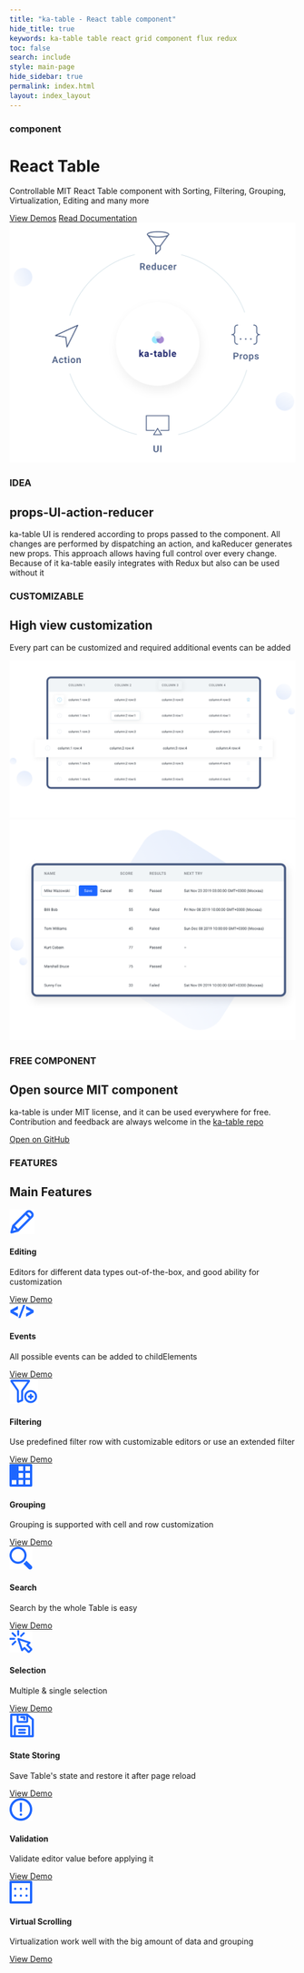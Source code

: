 ```yaml
---
title: "ka-table - React table component"
hide_title: true
keywords: ka-table table react grid component flux redux
toc: false
search: include
style: main-page
hide_sidebar: true
permalink: index.html
layout: index_layout
---
```

<div class="main-page">
  <div class="main-banner-container">
    <div class="main-banner-image main-banner-background">
    </div>
    <div class="main-banner-image main-banner-fon">
    </div>
    <div class="main-banner-image main-banner-blur">
    </div>
    <div class="main-banner-image main-banner-grid show">
    </div>
    <div class="main-banner-image main-banner-filter show">
    </div>
    <div class="main-banner-image main-banner-alert show">
    </div>
    <div class="main-banner-image main-banner-buble show">
    </div>
  </div>
  <div class="container">
    <div class="row main-banner-row">
      <div class="col-md-5">
        <div class="main-banner-text">
          <h3 class="header-tag">component</h3>
          <h1 class="post-title-main">React Table</h1>
          <p>Controllable MIT React Table component with Sorting, Filtering, Grouping, Virtualization, Editing and many more</p>
          <a class="btn btn-primary" href="https://komarovalexander.github.io/ka-table/#/overview">View Demos</a>
          <a class="btn btn-outline-primary" href="/docs_props.html">Read Documentation</a>
        </div>
      </div>
    </div>
  </div>
  <div class="container">
    <div class="row reducer-row">
      <div class="col-md-7">
        <img src="images/shema.svg" alt='ka-table schema'/>
      </div>
      <div class="col-md-5">
        <div class="main-banner-text">
          <h3 class="header-tag">IDEA</h3>
          <h2 class="post-title-main">props-UI-action-reducer</h2>
          <p>
            ka-table UI is rendered according to props passed to the component. All changes are performed by dispatching an action, and kaReducer generates new props. This approach allows having full control over every change. Because of it ka-table easily integrates with Redux but also can be used without it
          </p>
        </div>
      </div>
    </div>
    <div class="row customizable-row">
      <div class="col-md-12">
        <div class="main-banner-text">
          <h3 class="header-tag">CUSTOMIZABLE</h3>
          <h2 class="post-title-main">High view customization</h2>
          <p>Every part can be customized and required additional events can be added</p>
        </div>
        <img src="images/customisation.svg" alt='ka-table customisation'/>
      </div>
    </div>
  </div>
  <div class="row open-source-absolute">
    <div class="col-md-6">
    </div>
    <div class="col-md-6 computer-block">
      <img src="images/computer.svg" alt='ka-table open source'/>
    </div>
  </div>
  <div class="container">
    <div class="row open-source">
      <div class="col-md-5">
        <div class="main-banner-text">
          <h3 class="header-tag">FREE COMPONENT</h3>
          <h2 class="post-title-main">Open source MIT component</h2>
          <p>ka-table is under MIT license, and it can be used everywhere for free. Contribution and feedback are always welcome in the <a href="https://github.com/komarovalexander/ka-table" target="_blank">ka-table repo</a></p>
          <a class="btn btn-primary" href="https://github.com/komarovalexander/ka-table">Open on GitHub</a>
        </div>
      </div>
      <div class="col-md-7 computer-block">
      </div>
    </div>
    <div class="row features">
      <div class="col-md-12">
        <h3 class="header-tag">FEATURES</h3>
        <h2 class="post-title-main">Main Features</h2>
      </div>
      <div class="col-md-4">
        <div class="img"><img src="images/icons/Editing.svg" alt="Editing"/></div>
        <h4>Editing</h4>
        <p>Editors for different data types out-of-the-box, and good ability for customization</p>
        <a href="https://komarovalexander.github.io/ka-table/#/editing">View Demo</a>
      </div>
      <div class="col-md-4">
        <div class="img"><img src="images/icons/Events.svg" alt="Events"/></div>
        <h4>Events</h4>
        <p>All possible events can be added to childElements</p>
        <a href="https://komarovalexander.github.io/ka-table/#/events">View Demo</a>
      </div>
      <div class="col-md-4">
        <div class="img"><img src="images/icons/Filtering.svg" alt="Filtering"/></div>
        <h4>Filtering</h4>
        <p>Use predefined filter row with customizable editors or use an extended filter</p>
        <a href="https://komarovalexander.github.io/ka-table/#/filter-row">View Demo</a>
      </div>
      <div class="col-md-4">
        <div class="img"><img src="images/icons/Grouping.svg" alt="Grouping"/></div>
        <h4>Grouping</h4>
        <p>Grouping is supported with cell and row customization</p>
        <a href="https://komarovalexander.github.io/ka-table/#/grouping">View Demo</a>
      </div>
      <div class="col-md-4">
        <div class="img"><img src="images/icons/Search.svg" alt="Search"/></div>
        <h4>Search</h4>
        <p>Search by the whole Table is easy</p>
        <a href="https://komarovalexander.github.io/ka-table/#/search">View Demo</a>
      </div>
      <div class="col-md-4">
        <div class="img"><img src="images/icons/Selection.svg" alt="Selection"/></div>
        <h4>Selection</h4>
        <p>Multiple & single selection</p>
        <a href="https://komarovalexander.github.io/ka-table/#/selection">View Demo</a>
      </div>
      <div class="col-md-4">
        <div class="img"><img src="images/icons/StateStoring.svg" alt="StateStoring"/></div>
        <h4>State Storing</h4>
        <p>Save Table's state and restore it after page reload</p>
        <a href="https://komarovalexander.github.io/ka-table/#/state-storing">View Demo</a>
      </div>
      <div class="col-md-4">
        <div class="img"><img src="images/icons/Validation.svg" alt="Validation"/></div>
        <h4>Validation</h4>
        <p>Validate editor value before applying it</p>
        <a href="https://komarovalexander.github.io/ka-table/#/validation">View Demo</a>
      </div>
      <div class="col-md-4">
        <div class="img"><img src="images/icons/VirtualScrolling.svg" alt="VirtualScrolling"/></div>
        <h4>Virtual Scrolling</h4>
        <p>Virtualization work well with the big amount of data and grouping</p>
        <a href="https://komarovalexander.github.io/ka-table/#/many-rows">View Demo</a>
      </div>
    </div>
  </div>
</div>